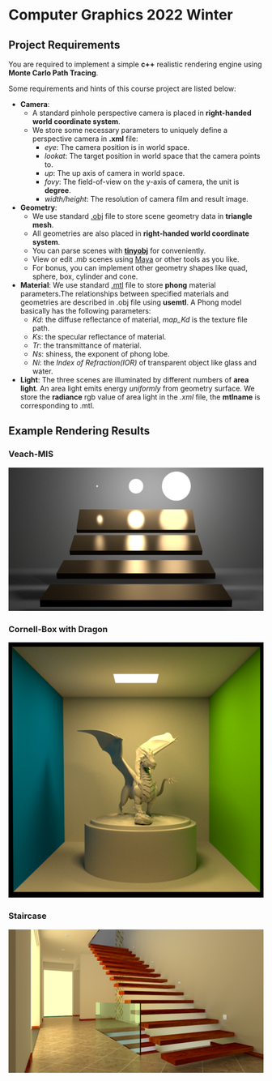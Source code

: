 # Computer Graphics 2022 Winter

## Project Requirements

You are required to implement a simple **c++** realistic rendering engine using **Monte Carlo Path Tracing**.

Some requirements and hints of this course project are listed below:

- **Camera**:
  - A standard pinhole perspective camera is placed in **right-handed world coordinate system**.
  - We store some necessary parameters to uniquely define a perspective camera in **.xml** file:
    - *eye*:  The camera position is in world space.
    - *lookat*: The target position in world space that the camera points to.
    - *up*: The up axis of camera in world space.
    - *fovy*: The field-of-view on the y-axis of camera, the unit is **degree**.
    - *width/height*: The resolution of camera film and result image.
- **Geometry**:
  - We use standard [.obj](https://en.wikipedia.org/wiki/Wavefront_.obj_file) file to store scene geometry data in **triangle mesh**.
  - All geometries are also placed in **right-handed world coordinate system**.
  - You can parse scenes with [**tinyobj**](https://github.com/syoyo/tinyobjloader) for conveniently.
  - View or edit *.mb* scenes using [Maya](https://www.autodesk.com/products/maya/overview) or other tools as you like.
  - For bonus, you can implement other geometry shapes like quad, sphere, box, cylinder and cone.
- **Material**: We use standard [.mtl](https://www.fileformat.info/format/material/) file to store **phong** material parameters.The relationships between specified materials and geometries are described in .obj file using **usemtl**. A Phong model basically has the following parameters:
  - *Kd*: the diffuse reflectance of material, *map_Kd* is the texture file path.
  - *Ks*: the specular reflectance of material.
  - *Tr*: the transmittance of material.
  - *Ns*: shiness, the exponent of phong lobe.
  - *Ni*: the *Index of Refraction(IOR)* of transparent object like glass and water.
- **Light**: The three scenes are illuminated by different numbers of **area light**. An area light emits energy *uniformly* from geometry surface. We store the **radiance** rgb value of area light in the *.xml* file, the **mtlname** is corresponding to .mtl.

## Example Rendering Results

### Veach-MIS

![veach-mis.png](veach-mis.png)

### Cornell-Box with Dragon

![cornell-box.png](cornell-box.png)

### Staircase

![staircase.png](staircase.png)
